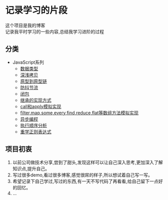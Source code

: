# **记录学习的片段**
这个项目是我的博客  
记录我平时学习的一些内容,总结我学习进阶的过程
## **分类**
* JavaScript系列
    - [数据类型](https://github.com/hhsq/study-notes/blob/master/JavaScript/%E6%95%B0%E6%8D%AE%E7%B1%BB%E5%9E%8B.md)
    - [深浅拷贝](https://github.com/hhsq/study-notes/blob/master/JavaScript/%E6%B7%B1%E6%B5%85%E6%8B%B7%E8%B4%9D.md)
    - [原型到原型链](https://github.com/hhsq/study-notes/blob/master/JavaScript/%E5%8E%9F%E5%9E%8B%E5%88%B0%E5%8E%9F%E5%9E%8B%E9%93%BE.md)
    - [防抖节流](https://github.com/hhsq/study-notes/blob/master/JavaScript/%E9%98%B2%E6%8A%96%E8%8A%82%E6%B5%81.md)
    - [闭包](https://github.com/hhsq/study-notes/blob/master/JavaScript/%E9%97%AD%E5%8C%85.md)
    - [继承的实现方式](https://github.com/hhsq/study-notes/blob/master/JavaScript/%E7%BB%A7%E6%89%BF%E7%9A%84%E5%AE%9E%E7%8E%B0%E6%96%B9%E5%BC%8F.md)
    - [call和apply模拟实现](https://github.com/hhsq/study-notes/blob/master/JavaScript/call%E5%92%8Capply%E6%A8%A1%E6%8B%9F%E5%AE%9E%E7%8E%B0.md)
    - [filter,map,some,every,find,reduce,flat等数组方法模拟实现](https://github.com/hhsq/study-notes/blob/master/JavaScript/%E6%95%B0%E7%BB%84%E9%83%A8%E5%88%86%E6%96%B9%E6%B3%95%E6%A8%A1%E6%8B%9F%E5%AE%9E%E7%8E%B0.md)
    - [异步编程](https://github.com/hhsq/study-notes/blob/master/JavaScript/%E5%BC%82%E6%AD%A5%E7%BC%96%E7%A8%8B.md)
    - [执行顺序分析](https://github.com/hhsq/study-notes/blob/master/JavaScript/%E6%89%A7%E8%A1%8C%E9%A1%BA%E5%BA%8F%E5%88%86%E6%9E%90.md)
    - [重学正则表达式](https://github.com/hhsq/study-notes/blob/master/JavaScript/重学正则表达式.md)


## **项目初衷**
1. 以前公司做技术分享,尝到了甜头,发现这样可以让自己深入思考,更加深入了解知识点,提升自己。
2. 写过很多demo,看过很多博客,感觉很屌的样子,所以想试着自己写一写。
3. 希望记录下自己学过,写过的东西,有一天不写代码了再看看,给自己留下一点好的回忆。
4. ...
